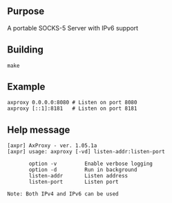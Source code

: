 Purpose
-------
A portable SOCKS-5 Server with IPv6 support

Building
--------
```
make
```

Example
-------
```
axproxy 0.0.0.0:8080 # Listen on port 8080
axproxy [::1]:8181   # Listen on port 8181
```

Help message
------------

```
[axpr] AxProxy - ver. 1.05.1a
[axpr] usage: axproxy [-vd] listen-addr:listen-port

       option -v         Enable verbose logging
       option -d         Run in background
       listen-addr       Listen address
       listen-port       Listen port

Note: Both IPv4 and IPv6 can be used

```
